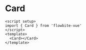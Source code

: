 <script setup>
import CardExample from './examples/CardExample.vue'
</script>
# Card

```vue
<script setup>
import { Card } from 'flowbite-vue'
</script>
<template>
  <Card></Card>
</template>
```

<CardExample />
